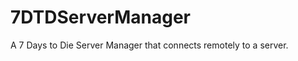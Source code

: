 7DTDServerManager
=================

A 7 Days to Die Server Manager that connects remotely to a server.
